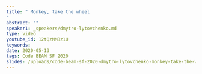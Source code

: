 ```yaml
---
title: " Monkey, take the wheel
"
abstract: ""
speaker1: _speakers/dmytro-lytovchenko.md
type: video
youtube_id: 12tQzMMBz1U
keywords: 
date: 2020-05-13
tags: Code BEAM SF 2020
slides: /uploads/code-beam-sf-2020-dmytro-lytovchenko-monkey-take-the-wheel.pdf
---
```


